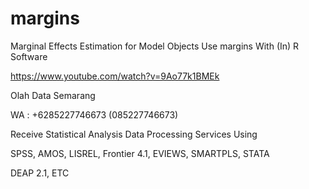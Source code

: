# margins
Marginal Effects Estimation for Model Objects Use margins With (In) R Software

https://www.youtube.com/watch?v=9Ao77k1BMEk

Olah Data Semarang

WA : +6285227746673 (085227746673)

Receive Statistical Analysis Data Processing Services Using

SPSS, AMOS, LISREL, Frontier 4.1, EVIEWS, SMARTPLS, STATA

DEAP 2.1, ETC
